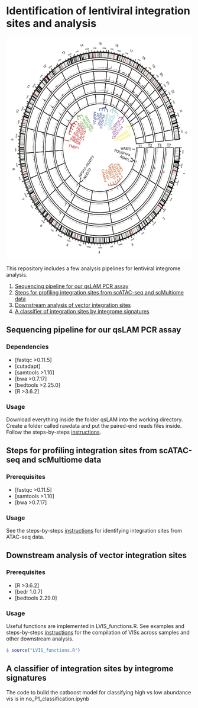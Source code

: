 # Identification of lentiviral integration sites and analysis
<img src="./img/track.png" width="600" height="600">


This repository includes a few analysis pipelines for lentiviral integrome analysis.
  <ol>
    <li><a href="#sequencing-pipeline-for-our-qsLAM-PCR-assay">Sequencing pipeline for our qsLAM PCR assay</a></li>
    <li><a href="#steps-for-profiling-integration-sites-from-scATAC-seq-and-scMultiome-data">Steps for profiling integration sites from scATAC-seq and scMultiome data</a></li>
    <li><a href="#Downstream-analysis-of-vector-integration-sites">Downstream analysis of vector integration sites</a></li>
    <li><a href="#A-classifier-of-integration-sites-by-integrome-signatures">A classifier of integration sites by integrome signatures</a></li>
  </ol>



## Sequencing pipeline for our qsLAM PCR assay

### Dependencies
  * [fastqc >0.11.5]
  * [cutadapt]
  * [samtools >1.10]
  * [bwa >0.7.17]
  * [bedtools >2.25.0]
  * [R >3.6.2]

### Usage
Download everything inside the folder qsLAM into the working directory. Create a folder called rawdata and put the paired-end reads files inside. Follow the steps-by-steps [instructions](https://github.com/jyyulab/LVIS_pipeline/blob/master/steps_for_qsLAM_PCR_pipeline.md).

## Steps for profiling integration sites from scATAC-seq and scMultiome data

### Prerequisites
  * [fastqc >0.11.5]
  * [samtools >1.10]
  * [bwa >0.7.17]

### Usage
See the steps-by-steps [instructions](https://github.com/jyyulab/LVIS_pipeline/blob/master/steps_profile_VIS_scMultiome.md) for identifying integration sites from ATAC-seq data.


## Downstream analysis of vector integration sites

### Prerequisites
  * [R >3.6.2]
  * [bedr 1.0.7]
  * [bedtools 2.29.0]

### Usage
Useful functions are implemented in LVIS_functions.R. See examples and steps-by-steps [instructions](https://github.com/jyyulab/LVIS_pipeline/blob/master/more_vis_analysis.md) for the compilation of VISs across samples and other downstream analysis.

```R
$ source("LVIS_functions.R")
```

## A classifier of integration sites by integrome signatures
The code to build the catboost model for classifying high vs low abundance vis is in no_P1_classification.ipynb

